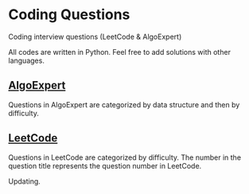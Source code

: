 # Coding Questions
Coding interview questions (LeetCode &amp; AlgoExpert)

All codes are written in Python.
Feel free to add solutions with other languages.

## [AlgoExpert](coding_questions/AlgoExpert/)
Questions in AlgoExpert are categorized by data structure and then by difficulty.

## [LeetCode](coding_questions/LeetCode/)
Questions in LeetCode are categorized by difficulty. 
The number in the question title represents the question number in LeetCode.

Updating.

